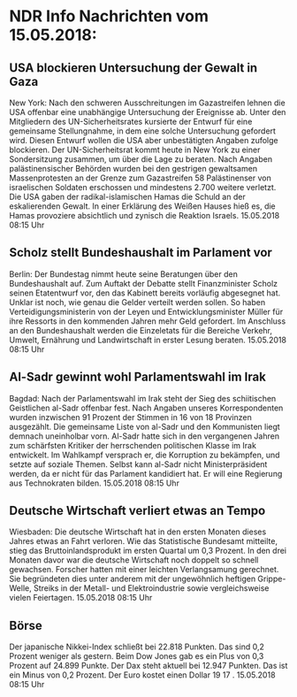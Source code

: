 # NDR Info Nachrichten vom 15.05.2018:


## USA blockieren Untersuchung der Gewalt in Gaza
New York: Nach den schweren Ausschreitungen im Gazastreifen lehnen die USA offenbar eine unabhängige Untersuchung der Ereignisse ab. Unter den Mitgliedern des UN-Sicherheitsrates kursierte der Entwurf für eine gemeinsame Stellungnahme, in dem eine solche Untersuchung gefordert wird. Diesen Entwurf wollen die USA aber unbestätigten Angaben zufolge blockieren. Der UN-Sicherheitsrat kommt heute in New York zu einer Sondersitzung zusammen, um über die Lage zu beraten. Nach Angaben palästinensischer Behörden wurden bei den gestrigen gewaltsamen Massenprotesten an der Grenze zum Gazastreifen 58 Palästinenser von israelischen Soldaten erschossen und mindestens 2.700 weitere verletzt. Die USA gaben der radikal-islamischen Hamas die Schuld an der eskalierenden Gewalt. In einer Erklärung des Weißen Hauses hieß es, die Hamas provoziere absichtlich und zynisch die Reaktion Israels. 15.05.2018 08:15 Uhr 

## Scholz stellt Bundeshaushalt im Parlament vor
Berlin: Der Bundestag nimmt heute seine Beratungen über den Bundeshaushalt auf. Zum Auftakt der Debatte stellt Finanzminister Scholz seinen Etatentwurf vor, den das Kabinett bereits vorläufig abgesegnet hat. Unklar ist noch, wie genau die Gelder verteilt werden sollen. So haben Verteidigungsministerin von der Leyen und Entwicklungsminister Müller für ihre Ressorts in den kommenden Jahren mehr Geld gefordert. Im Anschluss an den Bundeshaushalt werden die Einzeletats für die Bereiche Verkehr, Umwelt, Ernährung und Landwirtschaft in erster Lesung beraten. 15.05.2018 08:15 Uhr 

## Al-Sadr gewinnt wohl Parlamentswahl im Irak
Bagdad: Nach der Parlamentswahl im Irak steht der Sieg des schiitischen Geistlichen al-Sadr offenbar fest. Nach Angaben unseres Korrespondenten wurden inzwischen 91 Prozent der Stimmen in 16 von 18 Provinzen ausgezählt. Die gemeinsame Liste von al-Sadr und den Kommunisten liegt demnach uneinholbar vorn. Al-Sadr hatte sich in den vergangenen Jahren zum schärfsten Kritiker der herrschenden politischen Klasse im Irak entwickelt. Im Wahlkampf versprach er, die Korruption zu bekämpfen, und setzte auf soziale Themen. Selbst kann al-Sadr nicht Ministerpräsident werden, da er nicht für das Parlament kandidiert hat. Er will eine Regierung aus Technokraten bilden. 15.05.2018 08:15 Uhr 

## Deutsche Wirtschaft verliert etwas an Tempo
Wiesbaden: Die deutsche Wirtschaft hat in den ersten Monaten dieses Jahres etwas an Fahrt verloren. Wie das Statistische Bundesamt mitteilte, stieg das Bruttoinlandsprodukt im ersten Quartal um 0,3 Prozent. In den drei Monaten davor war die deutsche Wirtschaft noch doppelt so schnell gewachsen. Forscher hatten mit einer leichten Verlangsamung gerechnet. Sie begründeten dies unter anderem mit der ungewöhnlich heftigen Grippe-Welle, Streiks in der Metall- und Elektroindustrie sowie vergleichsweise vielen Feiertagen. 15.05.2018 08:15 Uhr 

## Börse
Der japanische Nikkei-Index schließt bei  22.818  Punkten. Das sind  0,2  Prozent weniger als gestern. Beim Dow Jones gab es ein Plus von  0,3  Prozent auf  24.899  Punkte. Der Dax steht aktuell bei  12.947  Punkten. Das ist ein Minus von  0,2  Prozent. Der Euro kostet einen Dollar  19 17 . 15.05.2018 08:15 Uhr 
